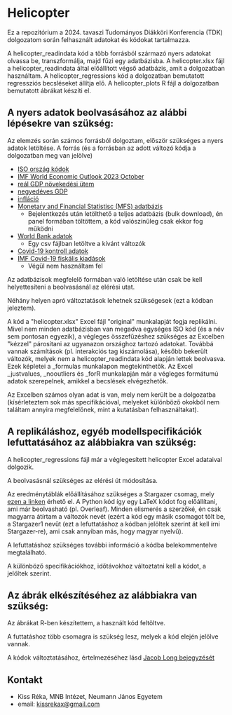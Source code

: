 # Helicopter

Ez a repozitórium a 2024. tavaszi Tudományos Diákköri Konferencia (TDK) dolgozatom során felhasznált adatokat és kódokat tartalmazza.

A helicopter_readindata kód a több forrásból származó nyers adatokat olvassa be, transzformálja, majd fűzi egy adatbázisba.
A helicopter.xlsx fájl a helicopter_readindata által előállított végső adatbázis, amit a dolgozatban használtam. 
A helicopter_regressions kód a dolgozatban bemutatott regressziós becsléseket állítja elő.
A helicopter_plots R fájl a dolgozatban bemutatott ábrákat készíti el.

## A nyers adatok beolvasásához az alábbi lépésekre van szükség:

Az elemzés során számos forrásból dolgoztam, először szükséges a nyers adatok letöltése. A forrás (és a forrásban az adott változó kódja a dolgozatban meg van jelölve)
* [ISO ország kódok](https://github.com/lukes/ISO-3166-Countries-with-Regional-Codes/blob/master/all/all.csv)
* [IMF World Economic Outlook 2023 October](https://www.imf.org/en/Publications/WEO/weo-database/2023/October)
* [reál GDP növekedési ütem](https://www.imf.org/external/datamapper/NGDP_RPCH@WEO/OEMDC/ADVEC/WEOWORLD)
* [negyedéves GDP](https://data.imf.org/regular.aspx?key=63122827)
* [infláció](https://data.imf.org/regular.aspx?key=63087884)
* [Monetary and Financial Statistisc (MFS) adatbázis](https://data.imf.org/?sk=b83f71e8-61e3-4cf1-8cf3-6d7fe04d0930&sid=1409151240976)
  - Bejelentkezés után letölthető a teljes adatbázis (bulk download), én panel formában töltöttem, a kód valószínűleg csak ekkor fog működni
* [World Bank adatok](https://data.worldbank.org/indicator?tab=all)
  - Egy csv fájlban letöltve a kívánt változók
* [Covid-19 kontroll adatok](https://github.com/owid/covid-19-data/tree/master/public/data)
* [IMF Covid-19 fiskális kiadások](https://www.imf.org/en/Topics/imf-and-covid19/Fiscal-Policies-Database-in-Response-to-COVID-19)
  - Végül nem használtam fel

Az adatbázisok megfelelő formában való letöltése után csak be kell helyettesíteni a beolvasásnál az elérési utat. 

Néhány helyen apró változtatások lehetnek szükségesek (ezt a kódban jeleztem).

A kód a "helicopter.xlsx" Excel fájl "original" munkalapját fogja replikálni. Mivel nem minden adatbázisban van megadva egységes ISO kód (és a név sem pontosan egyezik), a végleges összefűzéshez szükséges az Excelben "kézzel" párosítani az ugyanazon országhoz tartozó adatokat. Továbbá vannak számítások (pl. interakciós tag kiszámolása), később bekerült változók, melyek nem a helicopter_readindata kód alapján lettek beolvasva. Ezek képletei a _formulas munkalapon megtekinthetők. Az Excel _justvalues, _nooutliers és _forR munkalapján már a végleges formátumú adatok szerepelnek, amikkel a becslések elvégezhetők. 

Az Excelben számos olyan adat is van, mely nem került be a dolgozatba (kísérleteztem sok más specifikációval, melyeket különböző okokból nem találtam annyira megfelelőnek, mint a kutatásban felhasználtakat).

## A replikáláshoz, egyéb modellspecifikációk lefuttatásához az alábbiakra van szükség:

A helicopter_regressions fájl már a véglegesített helicopter Excel adataival dolgozik. 

A beolvasásnál szükséges az elérési út módosítása.

Az eredménytáblák előállításához szükséges a Stargazer csomag, mely [ezen a linken](https://github.com/StatsReporting/stargazer/tree/master) érhető el. A Python kód így egy LaTeX kódot fog előállítani, ami már beolvasható (pl. Overleaf). Minden elismerés a szerzőké, én csak magyarra átírtam a változók nevét (ezért a kód egy másik csomagot tölt be, a Stargazer1 nevűt (ezt a lefuttatáshoz a kódban jelöltek szerint át kell írni Stargazer-re), ami csak annyiban más, hogy magyar nyelvű).

A lefuttatáshoz szükséges további információ a kódba belekommentelve megtalálható.

A különböző specifikációkhoz, időtávokhoz változtatni kell a kódot, a jelöltek szerint.

## Az ábrák elkészítéséhez az alábbiakra van szükség:

Az ábrákat R-ben készítettem, a használt kód feltöltve.

A futtatáshoz több csomagra is szükség lesz, melyek a kód elején jelölve vannak.

A kódok változtatásához, értelmezéséhez lásd [Jacob Long bejegyzését](https://cran.r-project.org/web/packages/interactions/vignettes/interactions.html)

## Kontakt
* Kiss Réka, MNB Intézet, Neumann János Egyetem
* email: kissrekax@gmail.com
